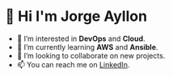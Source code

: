 # 👋 Hi I'm Jorge Ayllon
- 👀 I’m interested in **DevOps** and **Cloud**.
- 🌱 I’m currently learning **AWS** and **Ansible**.
- 💞️ I’m looking to collaborate on new projects.
- 📫 You can reach me on [LinkedIn](https://www.linkedin.com/in/jorge-ayllon-7439a4196/).

<!---
jorgeayllon1/jorgeayllon1 is a ✨ special ✨ repository because its `README.md` (this file) appears on your GitHub profile.
You can click the Preview link to take a look at your changes.
--->
